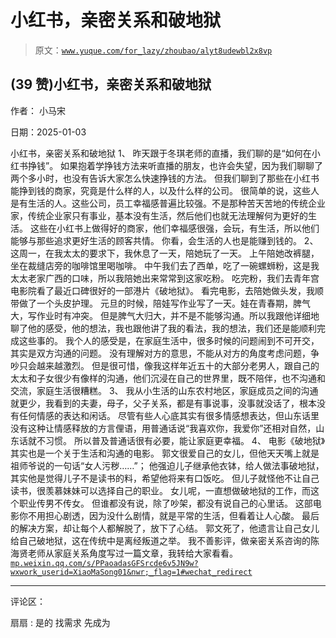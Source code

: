 # 小红书，亲密关系和破地狱

> 原文：[`www.yuque.com/for_lazy/zhoubao/alyt8udewbl2x8vp`](https://www.yuque.com/for_lazy/zhoubao/alyt8udewbl2x8vp)

## (39 赞)小红书，亲密关系和破地狱

作者： 小马宋

日期：2025-01-03

小红书，亲密关系和破地狱 1、 昨天跟于冬琪老师的直播，我们聊的是“如何在小红书挣钱”。
如果抱着学挣钱方法来听直播的朋友，也许会失望，因为我们聊聊了两个多小时，也没有告诉大家怎么快速挣钱的方法。
但我们聊到了那些在小红书能挣到钱的商家，究竟是什么样的人，以及什么样的公司。
很简单的说，这些人是有生活的人。这些公司，员工幸福感普遍比较强。不是那种苦天苦地的传统企业家，传统企业家只有事业，基本没有生活，然后他们也就无法理解何为更好的生活。
这些在小红书上做得好的商家，他们幸福感很强，会玩，有生活，所以他们能够与那些追求更好生活的顾客共情。 你看，会生活的人也是能赚到钱的。 2、
这周一，在我太太的要求下，我休息了一天，陪她玩了一天。 上午陪她改裤腿，坐在裁缝店旁的咖啡馆里喝咖啡。
中午我们去了西单，吃了一碗螺蛳粉，这是我太太老家广西的口味，所以我陪她出来常常到这家吃粉。 吃完粉，我们去青年宫电影院看了最近口碑很好的一部港片《破地狱》。
看完电影，去陪她做头发，我顺带做了一个头皮护理。 元旦的时候，陪娃写作业写了一天。娃在青春期，脾气大，写作业时有冲突。
但是脾气大归大，并不是不能够沟通。所以我跟他详细地聊了他的感受，他的想法，我也跟他讲了我的看法，我的想法，我们还是能顺利完成这些事的。
我个人的感受是，在家庭生活中，很多时候的问题闹到不可开交，其实是双方沟通的问题。 没有理解对方的意思，不能从对方的角度考虑问题，争吵只会越来越激烈。
但是很可惜，像我这样年近五十的大部分老男人，跟自己的太太和子女很少有像样的沟通，他们沉浸在自己的世界里，既不陪伴，也不沟通和交流，家庭生活很糟糕。 3、
我从小生活的山东农村地区，家庭成员之间的沟通就更少，我看到的夫妻，母子，父子关系，都是有事说事，没事就没话了，根本没有任何情感的表达和闲话。
尽管有些人心底其实有很多情感想表达，但山东话里没有这种让情感释放的方言俚语，用普通话说“我喜欢你，我爱你”还相对自然，山东话就不习惯。
所以普及普通话很有必要，能让家庭更幸福。 4、 电影《破地狱》其实也是一个关于生活和沟通的电影。
郭文很爱自己的女儿，但他天天嘴上就是祖师爷说的一句话“女人污秽……”；
他强迫儿子继承他衣钵，给人做法事破地狱，其实他是觉得儿子不是读书的料，希望他将来有口饭吃。 但儿子就怪他不让自己读书，很羡慕妹妹可以选择自己的职业。
女儿呢，一直想做破地狱的工作，而这个职业传男不传女。 但谁都没有说，除了吵架，都没有说自己的心里话。
这部电影你不用担心剧透，因为没什么剧情，就是平常的生活，但看着让人心酸。 最后的解决方案，却让每个人都解脱了，放下了心结。
郭文死了，他遗言让自己女儿给自己破地狱，这在传统中是离经叛道之举。 我不善影评，做亲密关系咨询的陈海贤老师从家庭关系角度写过一篇文章，我转给大家看看。 [`mp.weixin.qq.com/s/PPaoadasGFSrcde6v5JN9w?wxwork_userid=XiaoMaSong01&nwr;_flag=1#wechat_redirect`](https://mp.weixin.qq.com/s/PPaoadasGFSrcde6v5JN9w?wxwork_userid=XiaoMaSong01&nwr;_flag=1#wechat_redirect)

* * *

评论区：

扇扇 : 是的 找需求 先成为